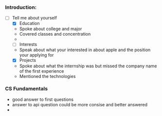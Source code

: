 ### Introduction:
- [ ] Tell me about yourself
	- [x] Education
	- Spoke about college and major
	- Covered classes and concentration
	- 
	- [ ] Interests
	- Speak about what your interested in about apple and the position your applying for
	- [x] Projects
	- Spoke about what the internship was but missed the company name of the first experience
	- Mentioned the technologies

### CS Fundamentals
- good answer to first questions
- answer to api question could be more consise and better answered
- 